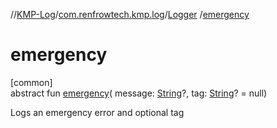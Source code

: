 //[KMP-Log](../../../index.md)/[com.renfrowtech.kmp.log](../index.md)/[Logger](index.md)
/[emergency](emergency.md)

# emergency

[common]\
abstract fun [emergency](emergency.md)(
message: [String](https://kotlinlang.org/api/latest/jvm/stdlib/kotlin/-string/index.html)?,
tag: [String](https://kotlinlang.org/api/latest/jvm/stdlib/kotlin/-string/index.html)? = null)

Logs an emergency error and optional tag
